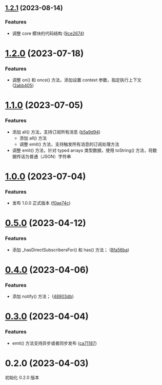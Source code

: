 ## [1.2.1](https://github.com/yaohaixiao/subscribers.js/compare/1.2.0...1.2.1) (2023-08-14)


### Features

* 调整 core 模块的代码结构 ([9ce2674](https://github.com/yaohaixiao/subscribers.js/commit/9ce267429a55818749a9892903464c608b1060f6))



# [1.2.0](https://github.com/yaohaixiao/subscribers.js/compare/1.1.0...1.2.0) (2023-07-18)


### Features

* 调整 on() 和 once() 方法，添加设置 context 参数，指定执行上下文 ([2abb405](https://github.com/yaohaixiao/subscribers.js/commit/2abb405e844bffbe91ab2288e296aaf9c8ac7090))



# [1.1.0](https://github.com/yaohaixiao/subscribers.js/compare/1.0.0...1.1.0) (2023-07-05)


### Features

* 添加 all() 方法，支持订阅所有消息 ([b5a9d94](https://github.com/yaohaixiao/subscribers.js/commit/b5a9d94d4601af38e5afa8b0925a7aada516c3c0))
  * 添加 all() 方法
  * 调整 emit() 方法，支持触发所有消息的订阅处理方法
* 调整 emit() 方法，针对 typed arrays 类型数据，使用 toString() 方法，将数据传话为普通（JSON）字符串


# [1.0.0](https://github.com/yaohaixiao/subscribers.js/compare/0.5.0...1.0.0) (2023-07-04)


### Features

* 发布 1.0.0 正式版本 ([f0ae74c](https://github.com/yaohaixiao/subscribers.js/commit/f0ae74cc7418605ec65bea303cbfce1ece1de1c2))



# [0.5.0](https://github.com/yaohaixiao/subscribers.js/compare/0.4.0...0.5.0) (2023-04-12)


### Features

* 添加 _hasDirectSubscribersFor() 和 has() 方法； ([8fa56ba](https://github.com/yaohaixiao/subscribers.js/commit/8fa56ba4df478ee7cc4f72294c075aa7095551f3))



# [0.4.0](https://github.com/yaohaixiao/subscribers.js/compare/0.3.0...0.4.0) (2023-04-06)


### Features

* 添加 notify() 方法； ([48903db](https://github.com/yaohaixiao/subscribers.js/commit/48903dbf3b8e0be9c1196554faa624b008b03416))



# [0.3.0](https://github.com/yaohaixiao/subscribers.js/compare/0.2.0...0.3.0) (2023-04-04)


### Features

* emit() 方法支持异步或者同步发布 ([ca71187](https://github.com/yaohaixiao/subscribers.js/commit/ca711874df594d66e687659155c6d22f8899f5fd))



# 0.2.0 (2023-04-03)

初始化 0.2.0 版本



